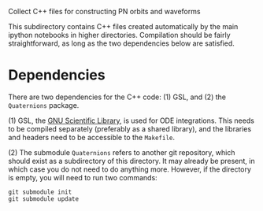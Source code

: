 Collect C++ files for constructing PN orbits and waveforms

This subdirectory contains C++ files created automatically by the main
ipython notebooks in higher directories.  Compilation should be fairly
straightforward, as long as the two dependencies below are satisfied.


Dependencies
============

There are two dependencies for the C++ code: (1) GSL, and (2) the
`Quaternions` package.

(1) GSL, the [GNU Scientific
Library](http://www.gnu.org/software/gsl/), is used for ODE
integrations.  This needs to be compiled separately (preferably as a
shared library), and the libraries and headers need to be accessible
to the `Makefile`.

(2) The submodule `Quaternions` refers to another git repository,
which should exist as a subdirectory of this directory.  It may
already be present, in which case you do not need to do anything more.
However, if the directory is empty, you will need to run two commands:

    git submodule init
    git submodule update
